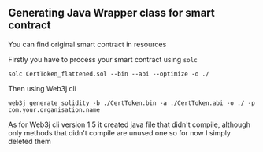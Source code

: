 ## Generating Java Wrapper class for smart contract

You can find original smart contract in resources

Firstly you have to process your smart contract using `solc`

`solc CertToken_flattened.sol --bin --abi --optimize -o ./`

Then using Web3j cli

`web3j generate solidity -b ./CertToken.bin -a ./CertToken.abi -o ./ -p com.your.organisation.name`

As for Web3j cli version 1.5 it created java file that didn't compile, although only methods that didn't compile
are unused one so for now I simply deleted them
